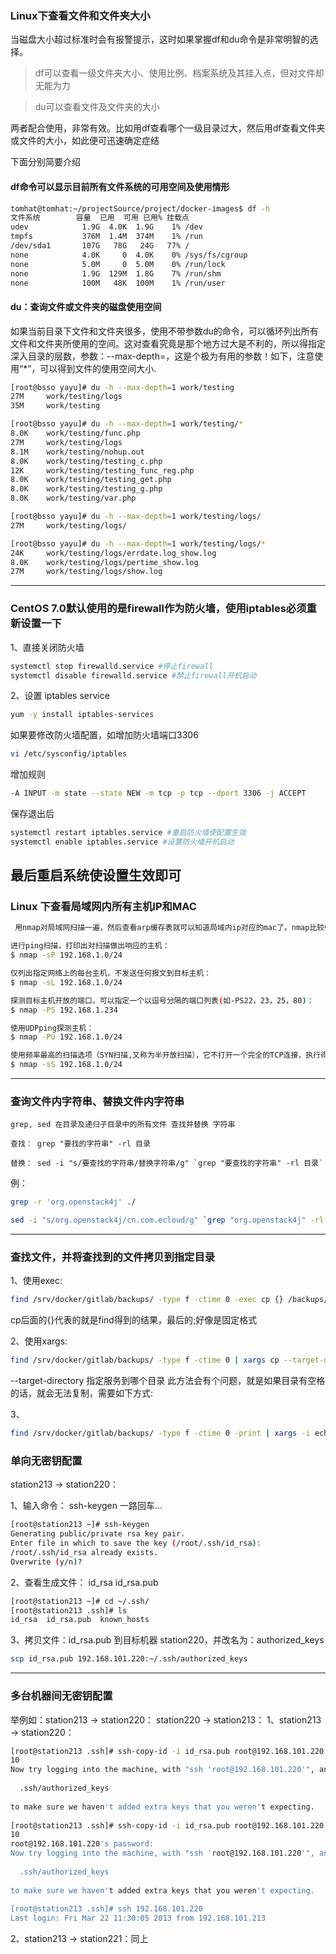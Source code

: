 ### Linux下查看文件和文件夹大小

当磁盘大小超过标准时会有报警提示，这时如果掌握df和du命令是非常明智的选择。
>df可以查看一级文件夹大小、使用比例、档案系统及其挂入点，但对文件却无能为力

>du可以查看文件及文件夹的大小

两者配合使用，非常有效。比如用df查看哪个一级目录过大，然后用df查看文件夹或文件的大小，如此便可迅速确定症结

下面分别简要介绍

#### df命令可以显示目前所有文件系统的可用空间及使用情形
```sh
tomhat@tomhat:~/projectSource/project/docker-images$ df -h
文件系统        容量  已用  可用 已用% 挂载点
udev            1.9G  4.0K  1.9G    1% /dev
tmpfs           376M  1.4M  374M    1% /run
/dev/sda1       107G   78G   24G   77% /
none            4.0K     0  4.0K    0% /sys/fs/cgroup
none            5.0M     0  5.0M    0% /run/lock
none            1.9G  129M  1.8G    7% /run/shm
none            100M   48K  100M    1% /run/user
```
 #### du：查询文件或文件夹的磁盘使用空间
 
如果当前目录下文件和文件夹很多，使用不带参数du的命令，可以循环列出所有文件和文件夹所使用的空间。这对查看究竟是那个地方过大是不利的，所以得指定深入目录的层数，参数：--max-depth=，这是个极为有用的参数！如下，注意使用“*”，可以得到文件的使用空间大小.
```sh
[root@bsso yayu]# du -h --max-depth=1 work/testing
27M     work/testing/logs
35M     work/testing

[root@bsso yayu]# du -h --max-depth=1 work/testing/*
8.0K    work/testing/func.php
27M     work/testing/logs
8.1M    work/testing/nohup.out
8.0K    work/testing/testing_c.php
12K     work/testing/testing_func_reg.php
8.0K    work/testing/testing_get.php
8.0K    work/testing/testing_g.php
8.0K    work/testing/var.php

[root@bsso yayu]# du -h --max-depth=1 work/testing/logs/
27M     work/testing/logs/

[root@bsso yayu]# du -h --max-depth=1 work/testing/logs/*
24K     work/testing/logs/errdate.log_show.log
8.0K    work/testing/logs/pertime_show.log
27M     work/testing/logs/show.log
```
---

### CentOS 7.0默认使用的是firewall作为防火墙，使用iptables必须重新设置一下

1、直接关闭防火墙
```sh
systemctl stop firewalld.service #停止firewall
systemctl disable firewalld.service #禁止firewall开机启动
```
2、设置 iptables service
```sh
yum -y install iptables-services
```
如果要修改防火墙配置，如增加防火墙端口3306
```sh
vi /etc/sysconfig/iptables 
```
增加规则
```sh
-A INPUT -m state --state NEW -m tcp -p tcp --dport 3306 -j ACCEPT
```
保存退出后
```sh
systemctl restart iptables.service #重启防火墙使配置生效
systemctl enable iptables.service #设置防火墙开机启动
```
最后重启系统使设置生效即可
---

### Linux 下查看局域网内所有主机IP和MAC 
```sh
 用nmap对局域网扫描一遍，然后查看arp缓存表就可以知道局域内ip对应的mac了。nmap比较强大也可以直接扫描mac地址和端口。执行扫描之后就可以 cat/proc/net/arp查看arp缓存表了。

进行ping扫描，打印出对扫描做出响应的主机：　　
$ nmap -sP 192.168.1.0/24　　

仅列出指定网络上的每台主机，不发送任何报文到目标主机：　
$ nmap -sL 192.168.1.0/24　　

探测目标主机开放的端口，可以指定一个以逗号分隔的端口列表(如-PS22，23，25，80)：　　
$ nmap -PS 192.168.1.234　　

使用UDPping探测主机：
$ nmap -PU 192.168.1.0/24　　

使用频率最高的扫描选项（SYN扫描,又称为半开放扫描），它不打开一个完全的TCP连接，执行得很快：
$ nmap -sS 192.168.1.0/24
```
---

### 查询文件内字符串、替换文件内字符串
```text
grep, sed 在目录及递归子目录中的所有文件 查找并替换 字符串

查找： grep "要找的字符串" -rl 目录

替换： sed -i "s/要查找的字符串/替换字符串/g" `grep "要查找的字符串" -rl 目录`
```
例：
```sh
grep -r 'org.openstack4j' ./

sed -i "s/org.openstack4j/cn.com.ecloud/g" `grep "org.openstack4j" -rl ./`
```

---
### 查找文件，并将查找到的文件拷贝到指定目录
1、使用exec:
```sh
find /srv/docker/gitlab/backups/ -type f -ctime 0 -exec cp {} /backups/ \;
```
cp后面的{}代表的就是find得到的结果，最后的\;好像是固定格式

2、使用xargs:
```sh
find /srv/docker/gitlab/backups/ -type f -ctime 0 | xargs cp --target-directory=/backups/
```
--target-directory 指定服务到哪个目录
此方法会有个问题，就是如果目录有空格的话，就会无法复制，需要如下方式:

3、
```sh
find /srv/docker/gitlab/backups/ -type f -ctime 0 -print | xargs -i echo '"{}"' | xargs cp --target-directory /backups/
```
### 单向无密钥配置

station213 -> station220：

1、输入命令： ssh-keygen 一路回车...
```sh
[root@station213 ~]# ssh-keygen   
Generating public/private rsa key pair.  
Enter file in which to save the key (/root/.ssh/id_rsa):   
/root/.ssh/id_rsa already exists.  
Overwrite (y/n)? 
```

2、查看生成文件： id_rsa  id_rsa.pub
```sh
[root@station213 ~]# cd ~/.ssh/  
[root@station213 .ssh]# ls  
id_rsa  id_rsa.pub  known_hosts 
```

3、拷贝文件：id_rsa.pub 到目标机器 station220，并改名为：authorized_keys
```sh
scp id_rsa.pub 192.168.101.220:~/.ssh/authorized_keys
```
---
### 多台机器间无密钥配置
举例如：station213 -> station220：
                station220 -> station213：
1、station213 -> station220：
```sh
[root@station213 .ssh]# ssh-copy-id -i id_rsa.pub root@192.168.101.220  
10  
Now try logging into the machine, with "ssh 'root@192.168.101.220'", and check in:  
    
  .ssh/authorized_keys  
    
to make sure we haven't added extra keys that you weren't expecting.  
    
[root@station213 .ssh]# ssh-copy-id -i id_rsa.pub root@192.168.101.220  
10  
root@192.168.101.220's password:   
Now try logging into the machine, with "ssh 'root@192.168.101.220'", and check in:  
    
  .ssh/authorized_keys  
    
to make sure we haven't added extra keys that you weren't expecting.  
    
[root@station213 .ssh]# ssh 192.168.101.220  
Last login: Fri Mar 22 11:30:05 2013 from 192.168.101.213  
```
2、station213 -> station221：同上
